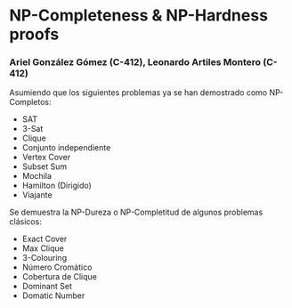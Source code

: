 # NP-Completeness & NP-Hardness proofs

### Ariel González Gómez (C-412), Leonardo Artiles Montero (C-412)

Asumiendo que los siguientes problemas ya se han demostrado como NP-Completos:

- SAT
- 3-Sat
- Clique
- Conjunto independiente
- Vertex Cover
- Subset Sum
- Mochila
- Hamilton (Dirigido)
- Viajante

Se demuestra la NP-Dureza o NP-Completitud de algunos problemas clásicos:

- Exact Cover
- Max Clique
- 3-Colouring
- Número Cromático
- Cobertura de Clique
- Dominant Set
- Domatic Number
